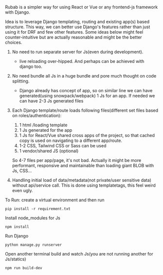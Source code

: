 Rubab is a simpler way for using React or Vue or any frontend-js framework with Django. 

Idea is to leverage Django templating, routing and existing app(s) based structure. This way, we can better use Django's features rather than just using it for DRF and few other features. 
Some ideas below might feel counter-intuitive but are actually reasonable and might be the better choices.


1. No need to run separate server for Js(even during development).
   - live reloading over-hipped. And perhaps can be achieved with django too.
2. No need bundle all Js in a huge bundle and pore much thought on code splitting.
   - Django already has concept of app, so on similar line we can have generated(using snowpack/webpack) 1 Js for an app. If needed we can have 2-3 Js generated files
3. Each Django template/route loads following files(different set files based on roles/authentication):
    1. 1 html /loading template
    2. 1 Js  generated for the app 
    3. 1 Js for React/Vue shared cross apps of the project, so that cached copy is used on navigating to a different app/route.
    4. 1-2 CSS, Tailwind CSS or Sass can be used
    5. 1 vendor/shared JS (optional)
    
    So 4-7 files per app/page, it's not bad. Actually it might be more performant, responsive and maintainable than loading giant BLOB with Js, CSS...
   
4. Handling initial load of data/metadata(not private/user sensitive data) without api/service call.
   This is done using templatetags, this feel weird even ugly.
   


To Run: 
create a virtual environment and then run 
```
pip install -r requirement.txt
```
Install node_modules for Js
```
npm install
```
Run Django
```
python manage.py runserver
```

Open another terminal build and watch Js(you are not running another for Js/statics)
```
npm run build-dev
```
